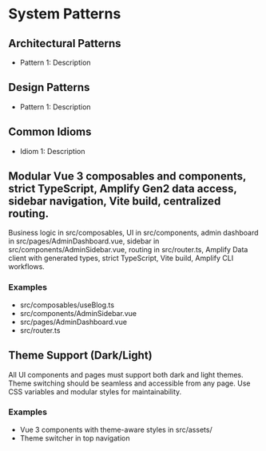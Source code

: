 # System Patterns

## Architectural Patterns

- Pattern 1: Description

## Design Patterns

- Pattern 1: Description

## Common Idioms

- Idiom 1: Description

## Modular Vue 3 composables and components, strict TypeScript, Amplify Gen2 data access, sidebar navigation, Vite build, centralized routing.

Business logic in src/composables, UI in src/components, admin dashboard in src/pages/AdminDashboard.vue, sidebar in src/components/AdminSidebar.vue, routing in src/router.ts, Amplify Data client with generated types, strict TypeScript, Vite build, Amplify CLI workflows.

### Examples

- src/composables/useBlog.ts
- src/components/AdminSidebar.vue
- src/pages/AdminDashboard.vue
- src/router.ts


## Theme Support (Dark/Light)

All UI components and pages must support both dark and light themes. Theme switching should be seamless and accessible from any page. Use CSS variables and modular styles for maintainability.

### Examples

- Vue 3 components with theme-aware styles in src/assets/
- Theme switcher in top navigation
